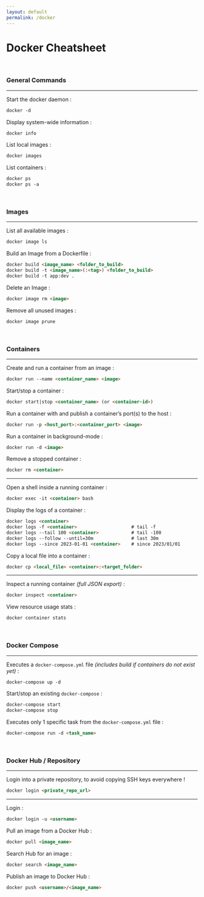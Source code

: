```yaml
---
layout: default
permalink: /docker
---
```


# Docker Cheatsheet





<br>

### General Commands

<hr>

Start the docker daemon :
```md
docker -d
```

Display system-wide information :
```md
docker info
```

List local images :
```md
docker images
```

List containers :
```md
docker ps
docker ps -a
```





<br>

### Images

<hr>

List all available images :
```md
docker image ls
```

Build an Image from a Dockerfile :
```md
docker build <image_name> <folder_to_build>
docker build -t <image_name>(:<tag>) <folder_to_build>
docker build -t app:dev .
```

Delete an Image :
```md
docker image rm <image>
```

Remove all unused images :
```md
docker image prune
```





<br>

### Containers

<hr>

Create and run a container from an image :
```md
docker run --name <container_name> <image>
```

Start/stop a container :
```md
docker start|stop <container_name> (or <container-id>)
```

Run a container with and publish a container’s port(s) to the host :
```md
docker run -p <host_port>:<container_port> <image>
```

Run a container in background-mode :
```md
docker run -d <image>
```

Remove a stopped container :
```md
docker rm <container>
```

<hr>

Open a shell inside a running container :
```md
docker exec -it <container> bash
```

Display the logs of a container :
```md
docker logs <container>
docker logs -f <container>                    # tail -f
docker logs --tail 100 <container>            # tail -100
docker logs --follow --until=30m              # last 30m
docker logs --since 2023-01-01 <container>    # since 2023/01/01
```

Copy a local file into a container :
```md
docker cp <local_file> <container>:<target_folder>
```

<hr>

Inspect a running container *(full JSON export)* :
```md
docker inspect <container>
```

View resource usage stats :
```md
docker container stats
```





<br>

### Docker Compose

<hr>


Executes a `docker-compose.yml` file *(includes build if containers do not exist yet)* :
```md
docker-compose up -d
```

Start/stop an existing `docker-compose` :
```md
docker-compose start
docker-compose stop
```

Executes only 1 specific task from the `docker-compose.yml` file :
```md
docker-compose run -d <task_name>
```





<br>

### Docker Hub / Repository

<hr>

Login into a private repository, to avoid copying SSH keys everywhere !
```md
docker login <private_repo_url>
```

<hr>

Login :
```md
docker login -u <username>
```

Pull an image from a Docker Hub :
```md
docker pull <image_name>
```

Search Hub for an image :
```md
docker search <image_name>
```

Publish an image to Docker Hub :
```md
docker push <username>/<image_name>
```
